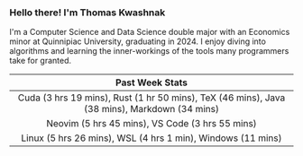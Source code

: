 
### Hello there! I'm Thomas Kwashnak

I'm a Computer Science and Data Science double major with an Economics
minor at Quinnipiac University, graduating in 2024.
I enjoy diving into algorithms and learning the inner-workings of the tools
many programmers take for granted.

| Past Week Stats |
| :---: |
| Cuda (3 hrs 19 mins), Rust (1 hr 50 mins), TeX (46 mins), Java (38 mins), Markdown (34 mins) |
| Neovim (5 hrs 45 mins), VS Code (3 hrs 55 mins) |
| Linux (5 hrs 26 mins), WSL (4 hrs 1 min), Windows (11 mins) |

